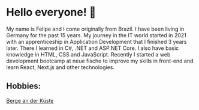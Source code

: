 # Hello everyone! 👋

My name is Felipe and I come originally from Brazil. I have been living in Germany for the past 15 years. My journey in the IT world started in 2021 with an apprenticeship in Application Development that I finished 3 years later. There I learned in C#, .NET and ASP.NET Core. I also have basic knowledge in HTML, CSS and JavaScript. Recently I started a web development bootcamp at neue fische to improve my skills in front-end and learn React, Next.js and other technologies.

## Hobbies:

[Berge an der Küste](https://pexels.com/de-de/foto/meer-natur-ozean-kuste-6534192/)
